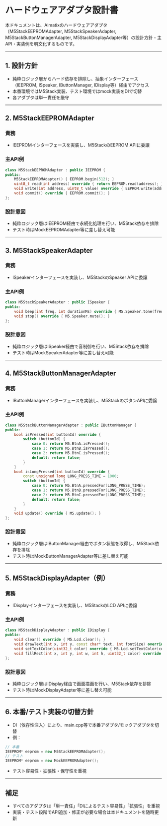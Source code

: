 # ハードウェアアダプタ設計書

本ドキュメントは、Aimatixのハードウェアアダプタ（M5StackEEPROMAdapter, M5StackSpeakerAdapter, M5StackButtonManagerAdapter, M5StackDisplayAdapter等）の設計方針・主API・実装例を明文化するものです。

---

## 1. 設計方針
- 純粋ロジック層からハード依存を排除し、抽象インターフェース（IEEPROM, ISpeaker, IButtonManager, IDisplay等）経由でアクセス
- 本番環境ではM5Stack実装、テスト環境ではmock実装をDIで切替
- 各アダプタは単一責任を厳守

---

## 2. M5StackEEPROMAdapter

### 責務
- IEEPROMインターフェースを実装し、M5StackのEEPROM APIに委譲

### 主API例
```cpp
class M5StackEEPROMAdapter : public IEEPROM {
public:
    M5StackEEPROMAdapter() { EEPROM.begin(512); }
    uint8_t read(int address) override { return EEPROM.read(address); }
    void write(int address, uint8_t value) override { EEPROM.write(address, value); }
    void commit() override { EEPROM.commit(); }
};
```

### 設計意図
- 純粋ロジック層はIEEPROM経由で永続化処理を行い、M5Stack依存を排除
- テスト時はMockEEPROMAdapter等に差し替え可能

---

## 3. M5StackSpeakerAdapter

### 責務
- ISpeakerインターフェースを実装し、M5StackのSpeaker APIに委譲

### 主API例
```cpp
class M5StackSpeakerAdapter : public ISpeaker {
public:
    void beep(int freq, int durationMs) override { M5.Speaker.tone(freq, durationMs); }
    void stop() override { M5.Speaker.mute(); }
};
```

### 設計意図
- 純粋ロジック層はISpeaker経由で音制御を行い、M5Stack依存を排除
- テスト時はMockSpeakerAdapter等に差し替え可能

---

## 4. M5StackButtonManagerAdapter

### 責務
- IButtonManagerインターフェースを実装し、M5StackのボタンAPIに委譲

### 主API例
```cpp
class M5StackButtonManagerAdapter : public IButtonManager {
public:
    bool isPressed(int buttonId) override {
        switch (buttonId) {
            case 0: return M5.BtnA.isPressed();
            case 1: return M5.BtnB.isPressed();
            case 2: return M5.BtnC.isPressed();
            default: return false;
        }
    }
    bool isLongPressed(int buttonId) override {
        const unsigned long LONG_PRESS_TIME = 1000;
        switch (buttonId) {
            case 0: return M5.BtnA.pressedFor(LONG_PRESS_TIME);
            case 1: return M5.BtnB.pressedFor(LONG_PRESS_TIME);
            case 2: return M5.BtnC.pressedFor(LONG_PRESS_TIME);
            default: return false;
        }
    }
    void update() override { M5.update(); }
};
```

### 設計意図
- 純粋ロジック層はIButtonManager経由でボタン状態を取得し、M5Stack依存を排除
- テスト時はMockButtonManagerAdapter等に差し替え可能

---

## 5. M5StackDisplayAdapter（例）

### 責務
- IDisplayインターフェースを実装し、M5StackのLCD APIに委譲

### 主API例
```cpp
class M5StackDisplayAdapter : public IDisplay {
public:
    void clear() override { M5.Lcd.clear(); }
    void drawText(int x, int y, const char* text, int fontSize) override { M5.Lcd.drawString(text, x, y, fontSize); }
    void setTextColor(uint32_t color) override { M5.Lcd.setTextColor(color); }
    void fillRect(int x, int y, int w, int h, uint32_t color) override { M5.Lcd.fillRect(x, y, w, h, color); }
};
```

### 設計意図
- 純粋ロジック層はIDisplay経由で画面描画を行い、M5Stack依存を排除
- テスト時はMockDisplayAdapter等に差し替え可能

---

## 6. 本番/テスト実装の切替方針
- DI（依存性注入）により、main.cpp等で本番アダプタ/モックアダプタを切替
- 例：
```cpp
// 本番
IEEPROM* eeprom = new M5StackEEPROMAdapter();
// テスト
IEEPROM* eeprom = new MockEEPROMAdapter();
```
- テスト容易性・拡張性・保守性を重視

---

## 補足
- すべてのアダプタは「単一責任」「DIによるテスト容易性」「拡張性」を重視
- 実装・テスト段階でAPI追加・修正が必要な場合は本ドキュメントを随時更新 